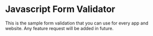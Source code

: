# Javascript Form Validator

This is the sample form validation that you can use for every app and website.
Any feature request will be added in future.
